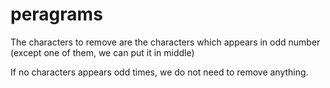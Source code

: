 # peragrams

The characters to remove are the characters which appears in odd number (except one of them, we can put it in middle)

If no characters appears odd times, we do not need to remove anything.
